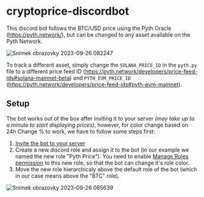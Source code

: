 ﻿# cryptoprice-discordbot

This discord bot follows the BTC/USD price using the Pyth Oracle (https://pyth.network/), but can be changed to any asset available on the Pyth Network. 

![Snímek obrazovky 2023-09-26 082247](https://github.com/0xmakerr/cryptoprice-discordbot/assets/25880864/d447674a-cb44-4183-a312-f33923253802)

To track a different asset, simply change the `SOLANA_PRICE_ID` in the `pyth.py` file to a different price feed ID (https://pyth.network/developers/price-feed-ids#solana-mainnet-beta) and `PYTH_EVM_PRICE_ID` (https://pyth.network/developers/price-feed-ids#pyth-evm-mainnet).

## Setup
The bot works out of the box after inviting it to your server *(may take up to a minute to start displaying prices)*, however, for color change based on 24h Change % to work, we have to follow some steps first:

1) [Invite the bot to your server](https://discord.com/api/oauth2/authorize?client_id=1150124229224824983&permissions=67110912&scope=bot)
2) Create a new discord role and assign it to the bot (in our example we named the new role "Pyth Price"). You need to enable [Manage Roles permission](https://github.com/0xmakerr/cryptoprice-discordbot/assets/25880864/b1f58c6a-eaa3-4d2e-bafb-3af81d06ec61) to this new role, so that the bot can change it's role color.
3) Move the new role hierarchicaly above the default role of the bot (which in our case means above the "BTC" role).

![Snímek obrazovky 2023-09-26 085639](https://github.com/0xmakerr/cryptoprice-discordbot/assets/25880864/561f27f6-4a27-41aa-ae63-7646d0c7fde2)
